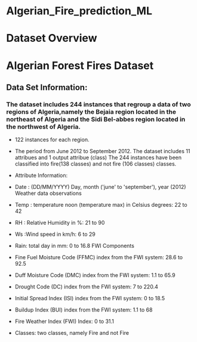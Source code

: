 # Algerian_Fire_prediction_ML


# Dataset Overview 

# Algerian Forest Fires Dataset
## Data Set Information:

### The dataset includes 244 instances that regroup a data of two regions of Algeria,namely the Bejaia region located in the northeast of Algeria and the Sidi Bel-abbes region located in the northwest of Algeria.

- 122 instances for each region.

- The period from June 2012 to September 2012. The dataset includes 11 attribues and 1 output attribue (class) The 244 instances have been classified into fire(138 classes) and not fire (106 classes) classes.

- Attribute Information:

- Date : (DD/MM/YYYY) Day, month ('june' to 'september'), year (2012) Weather data observations
- Temp : temperature noon (temperature max) in Celsius degrees: 22 to 42
- RH : Relative Humidity in %: 21 to 90
- Ws :Wind speed in km/h: 6 to 29
- Rain: total day in mm: 0 to 16.8 FWI Components
- Fine Fuel Moisture Code (FFMC) index from the FWI system: 28.6 to 92.5
- Duff Moisture Code (DMC) index from the FWI system: 1.1 to 65.9
- Drought Code (DC) index from the FWI system: 7 to 220.4
- Initial Spread Index (ISI) index from the FWI system: 0 to 18.5
- Buildup Index (BUI) index from the FWI system: 1.1 to 68
- Fire Weather Index (FWI) Index: 0 to 31.1
- Classes: two classes, namely Fire and not Fire
